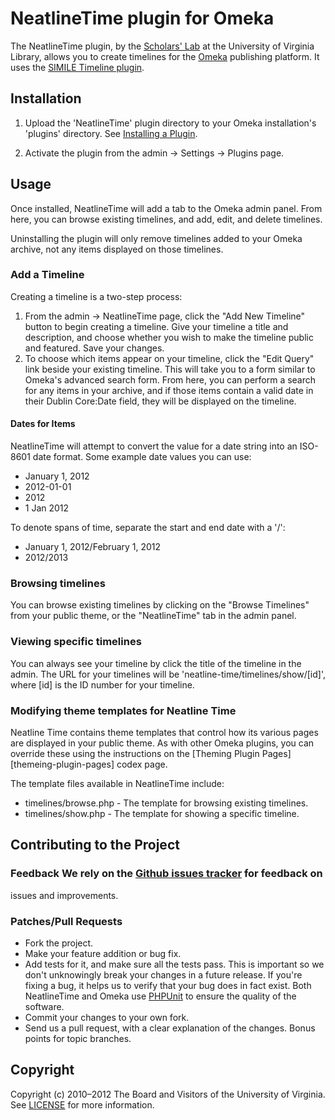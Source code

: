 # NeatlineTime plugin for Omeka

The NeatlineTime plugin, by the [Scholars' Lab][scholarslab] at the University
of Virginia Library, allows you to create timelines for the [Omeka][omeka]
publishing platform. It uses the [SIMILE Timeline plugin][simile-timeline].

## Installation

1. Upload the 'NeatlineTime' plugin directory to your Omeka installation's
   'plugins' directory. See [Installing a Plugin][installing-a-plugin].

2. Activate the plugin from the admin → Settings → Plugins page.

## Usage

Once installed, NeatlineTime will add a tab to the Omeka admin panel. From
here, you can browse existing timelines, and add, edit, and delete timelines.

Uninstalling the plugin will only remove timelines added to your Omeka
archive, not any items displayed on those timelines.

### Add a Timeline

Creating a timeline is a two-step process:

1. From the admin → NeatlineTime page, click the "Add New Timeline" button to
   begin creating a timeline. Give your timeline a title and description, and
choose whether you wish to make the timeline public and featured. Save your
changes.
2. To choose which items appear on your timeline, click the "Edit Query" link
   beside your existing timeline. This will take you to a form similar to
Omeka's advanced search form. From here, you can perform a search for any
items in your archive, and if those items contain a valid date in their Dublin
Core:Date field, they will be displayed on the timeline.

#### Dates for Items

NeatlineTime will attempt to convert the value for a date string into an
ISO-8601 date format. Some example date values you can use:

  * January 1, 2012
  * 2012-01-01
  * 2012
  * 1 Jan 2012

To denote spans of time, separate the start and end date with a '/':

  * January 1, 2012/February 1, 2012
  * 2012/2013

### Browsing timelines

You can browse existing timelines by clicking on the "Browse Timelines" from
your public theme, or the "NeatlineTime" tab in the admin panel.

### Viewing specific timelines

You can always see your timeline by click the title of the timeline in the
admin. The URL for your timelines will be 'neatline-time/timelines/show/[id]',
where [id] is the ID number for your timeline.

### Modifying theme templates for Neatline Time

Neatline Time contains theme templates that control how its various pages are
displayed in your public theme. As with other Omeka plugins, you can override
these using the instructions on the [Theming Plugin
Pages][themeing-plugin-pages] codex page.

The template files available in NeatlineTime include:

* timelines/browse.php - The template for browsing existing timelines.
* timelines/show.php - The template for showing a specific timeline.

## Contributing to the Project

### Feedback We rely on the [Github issues tracker][issues] for feedback on
issues and improvements.

### Patches/Pull Requests
 
* Fork the project.
* Make your feature addition or bug fix.
* Add tests for it, and make sure all the tests pass. This is important so we
  don't unknowingly break your changes in a future release. If you're fixing a
bug, it helps us to verify that your bug does in fact exist. Both NeatlineTime
and Omeka use [PHPUnit][phpunit] to ensure the quality of the software.
* Commit your changes to your own fork.
* Send us a pull request, with a clear explanation of the changes. Bonus
  points for topic branches.

## Copyright

Copyright (c) 2010–2012 The Board and Visitors of the University of Virginia.
See [LICENSE][license] for more information.

[scholarslab]: http://scholarslab.org/
[omeka]: http://omeka.org
[simile-timeline]: http://www.simile-widgets.org/wiki/Timeline
[installing-a-plugin]: http://omeka.org/codex/Installing_a_Plugin
[license]: LICENSE
[issues]: http://github.com/scholarslab/NeatlineTime/issues/ "Issues for Neatline Time"
[phpunit]: http://www.phpunit.de/manual/current/en/ "PHP Unit"
[theming-plugin-pages]: http://omeka.org/codex/Theming_Plugin_Pages "Theming Plugin Pages"
